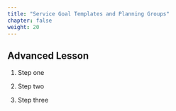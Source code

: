 ```yaml
---
title: "Service Goal Templates and Planning Groups"
chapter: false
weight: 20
---
```


## Advanced Lesson

1. Step one

2. Step two

3. Step three